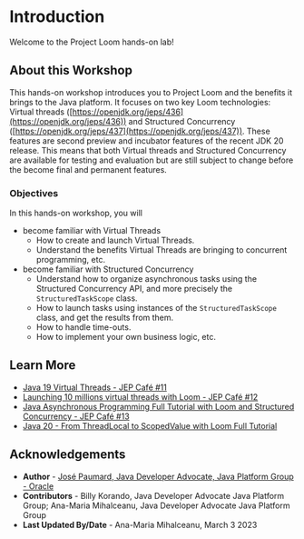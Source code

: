 # Introduction


Welcome to the Project Loom hands-on lab! 

## About this Workshop

This hands-on workshop introduces you to Project Loom and the benefits it brings to the Java platform. It focuses on two key Loom technologies: Virtual threads ([https://openjdk.org/jeps/436](https://openjdk.org/jeps/436)) and Structured Concurrency ([https://openjdk.org/jeps/437](https://openjdk.org/jeps/437)). These features are second preview and incubator features of the recent JDK 20 release. This means that both Virtual threads and Structured Concurrency are available for testing and evaluation but are still subject to change before the become final and permanent features. 

### Objectives

In this hands-on workshop, you will 

* become familiar with Virtual Threads
	* How to create and launch Virtual Threads.
	* Understand the benefits Virtual Threads are bringing to concurrent programming, etc.
* become familiar with Structured Concurrency
	* Understand how to organize asynchronous tasks using the Structured Concurrency API, and more precisely the `StructuredTaskScope` class. 
	* How to launch tasks using instances of the `StructuredTaskScope` class, and get the results from them.
	* How to handle time-outs.
	* How to implement your own business logic, etc.

## Learn More

* [Java 19 Virtual Threads - JEP Café #11](https://www.youtube.com/watch?v=lKSSBvRDmTg)
* [Launching 10 millions virtual threads with Loom - JEP Café #12](https://www.youtube.com/watch?v=UVoGE0GZZPI)
* [Java Asynchronous Programming Full Tutorial with Loom and Structured Concurrency - JEP Café #13](https://www.youtube.com/watch?v=2nOj8MKHvmw)
* [Java 20 - From ThreadLocal to ScopedValue with Loom Full Tutorial](https://www.youtube.com/watch?v=fjvGzBFmyhM)

## Acknowledgements
* **Author** - [José Paumard, Java Developer Advocate, Java Platform Group - Oracle](https://twitter.com/JosePaumard)
* **Contributors** -  Billy Korando, Java Developer Advocate Java Platform Group; Ana-Maria Mihalceanu, Java Developer Advocate Java Platform Group
* **Last Updated By/Date** - Ana-Maria Mihalceanu, March 3 2023